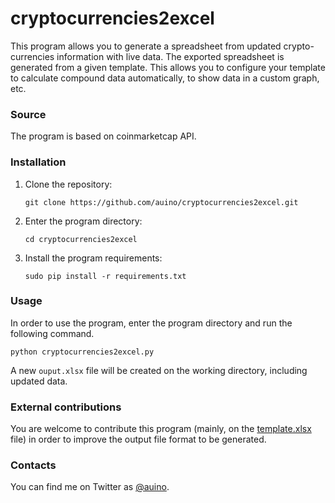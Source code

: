 # cryptocurrencies2excel

This program allows you to generate a spreadsheet from updated crypto-currencies information with live data.
The exported spreadsheet is generated from a given template.
This allows you to configure your template to calculate compound data automatically, to show data in a custom graph, etc. 

### Source ###

The program is based on coinmarketcap API.

### Installation ###

 1. Clone the repository:

    ```
    git clone https://github.com/auino/cryptocurrencies2excel.git
    ```

 1. Enter the program directory:

    ```
    cd cryptocurrencies2excel
    ```

 3. Install the program requirements:

    ```
    sudo pip install -r requirements.txt
    ```

### Usage ###

In order to use the program, enter the program directory and run the following command.

```
python cryptocurrencies2excel.py
```

A new `ouput.xlsx` file will be created on the working directory, including updated data.

### External contributions ###

You are welcome to contribute this program (mainly, on the [template.xlsx](https://github.com/auino/cryptocurrencies2excel/blob/master/template.xlsx) file) in order to improve the output file format to be generated.

### Contacts ###

You can find me on Twitter as [@auino](https://twitter.com/auino).
